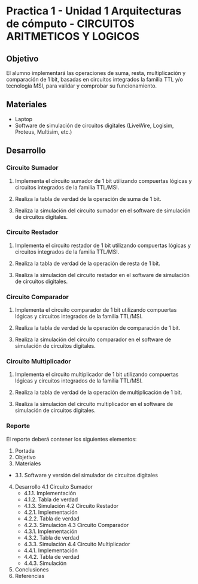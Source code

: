 # Practica 1 - Unidad 1 Arquitecturas de cómputo - CIRCUITOS ARITMETICOS Y LOGICOS

## Objetivo

El alumno implementará las operaciones de suma, resta, multiplicación y comparación de 1 bit,
basadas en circuitos integrados la familia TTL y/o tecnología MSI, para validar y comprobar su
funcionamiento.

## Materiales

- Laptop
- Software de simulación de circuitos digitales (LiveWire, Logisim, Proteus, Multisim, etc.)

## Desarrollo

### Circuito Sumador

1. Implementa el circuito sumador de 1 bit utilizando compuertas lógicas y circuitos integrados de la familia TTL/MSI.

2. Realiza la tabla de verdad de la operación de suma de 1 bit.

3. Realiza la simulación del circuito sumador en el software de simulación de circuitos digitales.

### Circuito Restador

1. Implementa el circuito restador de 1 bit utilizando compuertas lógicas y circuitos integrados de la familia TTL/MSI.

2. Realiza la tabla de verdad de la operación de resta de 1 bit.

3. Realiza la simulación del circuito restador en el software de simulación de circuitos digitales.

### Circuito Comparador

1. Implementa el circuito comparador de 1 bit utilizando compuertas lógicas y circuitos integrados de la familia TTL/MSI.

2. Realiza la tabla de verdad de la operación de comparación de 1 bit.

3. Realiza la simulación del circuito comparador en el software de simulación de circuitos digitales.

### Circuito Multiplicador

1. Implementa el circuito multiplicador de 1 bit utilizando compuertas lógicas y circuitos integrados de la familia TTL/MSI.

2. Realiza la tabla de verdad de la operación de multiplicación de 1 bit.

3. Realiza la simulación del circuito multiplicador en el software de simulación de circuitos digitales.

### Reporte

El reporte deberá contener los siguientes elementos:

1. Portada
2. Objetivo
3. Materiales
  - 3.1. Software y versión del simulador de circuitos digitales
4. Desarrollo
  4.1 Circuito Sumador
    - 4.1.1. Implementación
    - 4.1.2. Tabla de verdad
    - 4.1.3. Simulación
  4.2 Circuito Restador
    - 4.2.1. Implementación
    - 4.2.2. Tabla de verdad
    - 4.2.3. Simulación
  4.3 Circuito Comparador
    - 4.3.1. Implementación
    - 4.3.2. Tabla de verdad
    - 4.3.3. Simulación
  4.4 Circuito Multiplicador
    - 4.4.1. Implementación
    - 4.4.2. Tabla de verdad
    - 4.4.3. Simulación
5. Conclusiones
6. Referencias

